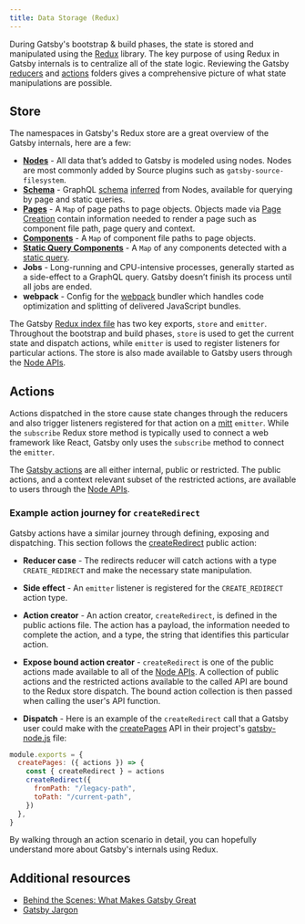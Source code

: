```yaml
---
title: Data Storage (Redux)
---
```


During Gatsby's bootstrap & build phases, the state is stored and manipulated using the [Redux](https://redux.js.org/) library. The key purpose of using Redux in Gatsby internals is to centralize all of the state logic. Reviewing the Gatsby [reducers](https://github.com/gatsbyjs/gatsby/tree/master/packages/gatsby/src/redux/reducers) and [actions](https://github.com/gatsbyjs/gatsby/tree/master/packages/gatsby/src/redux/actions) folders gives a comprehensive picture of what state manipulations are possible.

## Store

The namespaces in Gatsby's Redux store are a great overview of the Gatsby internals, here are a few:

- **[Nodes](/docs/reference/graphql-data-layer/node-interface/)** - All data that’s added to Gatsby is modeled using nodes. Nodes are most commonly added by Source plugins such as `gatsby-source-filesystem`.
- **[Schema](/docs/schema-generation/)** - GraphQL [schema](/docs/glossary#schema) [inferred](/docs/glossary#inference) from Nodes, available for querying by page and static queries.
- **[Pages](/docs/gatsby-internals-terminology/#page)** - A `Map` of page paths to page objects. Objects made via [Page Creation](/docs/page-creation) contain information needed to render a page such as component file path, page query and context.
- **[Components](/docs/gatsby-internals-terminology/#component)** - A `Map` of component file paths to page objects.
- **[Static Query Components](/docs/static-vs-normal-queries/#keeping-track-of-site-queries-during-build-in-redux-stores)** - A `Map` of any components detected with a [static query](/docs/how-to/sourcing-data/static-query/).
- **Jobs** - Long-running and CPU-intensive processes, generally started as a side-effect to a GraphQL query. Gatsby doesn’t finish its process until all jobs are ended.
- **webpack** - Config for the [webpack](/docs/webpack-and-ssr/) bundler which handles code optimization and splitting of delivered JavaScript bundles.

The Gatsby [Redux index file](https://github.com/gatsbyjs/gatsby/tree/master/packages/gatsby/src/redux/index.ts) has two key exports, `store` and `emitter`. Throughout the bootstrap and build phases, `store` is used to get the current state and dispatch actions, while `emitter` is used to register listeners for particular actions. The store is also made available to Gatsby users through the [Node APIs](/docs/reference/config-files/gatsby-node/).

## Actions

Actions dispatched in the store cause state changes through the reducers and also trigger listeners registered for that action on a [mitt](https://www.npmjs.com/package/mitt) `emitter`. While the `subscribe` Redux store method is typically used to connect a web framework like React, Gatsby only uses the `subscribe` method to connect the `emitter`.

The [Gatsby actions](/docs/reference/config-files/actions/) are all either internal, public or restricted. The public actions, and a context relevant subset of the restricted actions, are available to users through the [Node APIs](/docs/reference/config-files/gatsby-node/).

### Example action journey for `createRedirect`

Gatsby actions have a similar journey through defining, exposing and dispatching. This section follows the [createRedirect](/docs/reference/config-files/actions/#createRedirect) public action:

- **Reducer case** - The redirects reducer will catch actions with a type `CREATE_REDIRECT` and make the necessary state manipulation.

- **Side effect** - An `emitter` listener is registered for the `CREATE_REDIRECT` action type.

- **Action creator** - An action creator, `createRedirect`, is defined in the public actions file. The action has a payload, the information needed to complete the action, and a type, the string that identifies this particular action.

- **Expose bound action creator** - `createRedirect` is one of the public actions made available to all of the [Node APIs](/docs/reference/config-files/gatsby-node/). A collection of public actions and the restricted actions available to the called API are bound to the Redux store dispatch. The bound action collection is then passed when calling the user's API function.

- **Dispatch** - Here is an example of the `createRedirect` call that a Gatsby user could make with the [createPages](/docs/reference/config-files/gatsby-node/#createPages) API in their project's [gatsby-node.js](/docs/reference/config-files/gatsby-node/) file:

```javascript:title=gatsby-node.js
module.exports = {
  createPages: ({ actions }) => {
    const { createRedirect } = actions
    createRedirect({
      fromPath: "/legacy-path",
      toPath: "/current-path",
    })
  },
}
```

By walking through an action scenario in detail, you can hopefully understand more about Gatsby's internals using Redux.

## Additional resources

- [Behind the Scenes: What Makes Gatsby Great](/blog/2019-04-02-behind-the-scenes-what-makes-gatsby-great/)
- [Gatsby Jargon](/docs/conceptual/gatsby-jargon/)

